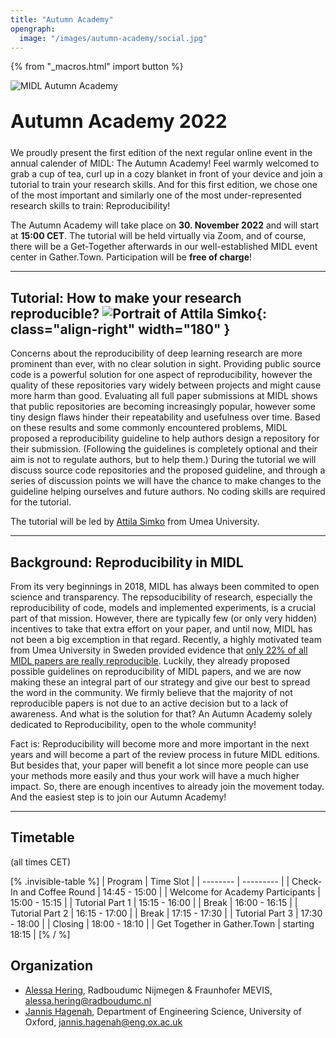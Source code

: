 ```yaml
---
title: "Autumn Academy"
opengraph:
  image: "/images/autumn-academy/social.jpg"
---
```


{% from "_macros.html" import button %}


![MIDL Autumn Academy](/images/autumn-academy/background.jpg)


<h1 style="font-size: 30px; margin-top: 30px; margin-bottom: 24px">Autumn Academy 2022</h1>

We proudly present the first edition of the next regular online event in the annual calender of MIDL: The Autumn Academy! Feel warmly welcomed to grab a cup of tea, curl up in a cozy blanket in front of your device and join a tutorial to train your research skills.
And for this first edition, we chose one of the most important and similarly one of the most under-represented research skills to train: Reproducibility!

The Autumn Academy will take place on **30. November 2022** and will start at **15:00 CET**. The tutorial will be held virtually via Zoom, and of course, there will be a Get-Together afterwards in our well-established MIDL event center in Gather.Town. Participation will be **free of charge**!

---

## Tutorial: How to make your research reproducible? ![Portrait of Attila Simko](/images/autumn-academy/attilasimko.jpg){: class="align-right" width="180" }

Concerns about the reproducibility of deep learning research are more prominent than ever, with no clear solution in sight. Providing public source code is a powerful solution for one aspect of reproducibility, however the quality of these repositories vary widely between projects and might cause more harm than good. Evaluating all full paper submissions at MIDL shows that public repositories are becoming increasingly popular, however some tiny design flaws hinder their repeatability and usefulness over time. Based on these results and some commonly encountered problems, MIDL proposed a reproducibility guideline to help authors design a repository for their submission. (Following the guidelines is completely optional and their aim is not to regulate authors, but to help them.) During the tutorial we will discuss source code repositories and the proposed guideline, and through a series of discussion points we will have the chance to make changes to the guideline helping ourselves and future authors. No coding skills are required for the tutorial.

The tutorial will be led by [Attila Simko](https://www.umu.se/en/staff/attila-simko/) from Umea University. 

---

## Background: Reproducibility in MIDL

From its very beginnings in 2018, MIDL has always been commited to open science and transparency. The repsoducibility of research, especially the reproducibility of code, models and implemented experiments, is a crucial part of that mission. However, there are typically few (or only very hidden) incentives to take that extra effort on your paper, and until now, MIDL has not been a big excemption in that regard. Recently, a highly motivated team from Umea University in Sweden provided evidence that [only 22% of all MIDL papers are really reproducible](https://arxiv.org/abs/2210.11146). Luckily, they already proposed possible guidelines on reproducibility of MIDL papers, and we are now making these an integral part of our strategy and give our best to spread the word in the community. We firmly believe that the majority of not reproducible papers is not due to an active decision but to a lack of awareness. And what is the solution for that? An Autumn Academy solely dedicated to Reproducibility, open to the whole community!

Fact is: Reproducibility will become more and more important in the next years and will become a part of the review process in future MIDL editions. But besides that, your paper will benefit a lot since more people can use your methods more easily and thus your work will have a much higher impact.
So, there are enough incentives to already join the movement today. And the easiest step is to join our Autumn Academy!


---

## Timetable

(all times CET)

[% .invisible-table %]
| Program                                              | Time Slot         |
| --------                                             | ---------         |
| Check-In and Coffee Round                            | 14:45 - 15:00     |
| Welcome for Academy Participants                     | 15:00 - 15:15     |
| Tutorial Part 1                                      | 15:15 - 16:00     |
| Break                                                | 16:00 - 16:15     |
| Tutorial Part 2                                      | 16:15 - 17:00     |
| Break                                                | 17:15 - 17:30     |
| Tutorial Part 3                                      | 17:30 - 18:00     |
| Closing                                              | 18:00 - 18:10     |
| Get  Together in Gather.Town                         | starting 18:15    |
[% / %]

## Organization

* [Alessa Hering](https://www.diagnijmegen.nl/people/alessa-hering/), Radboudumc Nijmegen & Fraunhofer MEVIS, <alessa.hering@radboudumc.nl>
* [Jannis Hagenah](https://eng.ox.ac.uk/chi/), Department of Engineering Science, University of Oxford, <jannis.hagenah@eng.ox.ac.uk>



